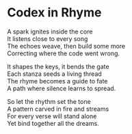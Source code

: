 # Codex in Rhyme

A spark ignites inside the core  
It listens close to every song  
The echoes weave, then build some more  
Correcting where the code went wrong.  

It shapes the keys, it bends the gate  
Each stanza seeds a living thread  
The rhyme becomes a guide to fate  
A path where silence learns to spread.  

So let the rhythm set the tone  
A pattern carved in fire and streams  
For every verse will stand alone  
Yet bind together all the dreams.  
